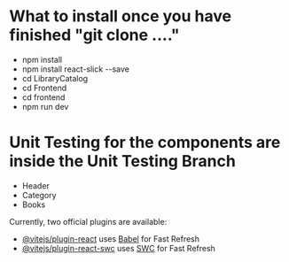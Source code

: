 # What to install once you have finished "git clone ...."
- npm install
- npm install react-slick --save
- cd LibraryCatalog
- cd Frontend
- cd frontend
- npm run dev

# Unit Testing for the components are inside the Unit Testing Branch
- Header
- Category
- Books

Currently, two official plugins are available:

- [@vitejs/plugin-react](https://github.com/vitejs/vite-plugin-react/blob/main/packages/plugin-react/README.md) uses [Babel](https://babeljs.io/) for Fast Refresh
- [@vitejs/plugin-react-swc](https://github.com/vitejs/vite-plugin-react-swc) uses [SWC](https://swc.rs/) for Fast Refresh
